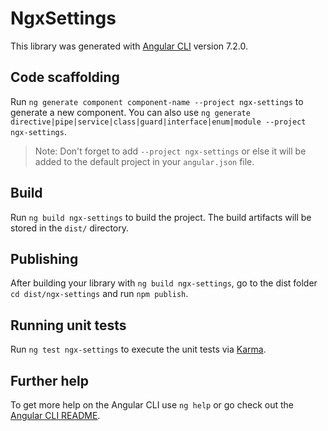 # NgxSettings

This library was generated with [Angular CLI](https://github.com/angular/angular-cli) version 7.2.0.

## Code scaffolding

Run `ng generate component component-name --project ngx-settings` to generate a new component. You can also use `ng generate directive|pipe|service|class|guard|interface|enum|module --project ngx-settings`.
> Note: Don't forget to add `--project ngx-settings` or else it will be added to the default project in your `angular.json` file. 

## Build

Run `ng build ngx-settings` to build the project. The build artifacts will be stored in the `dist/` directory.

## Publishing

After building your library with `ng build ngx-settings`, go to the dist folder `cd dist/ngx-settings` and run `npm publish`.

## Running unit tests

Run `ng test ngx-settings` to execute the unit tests via [Karma](https://karma-runner.github.io).

## Further help

To get more help on the Angular CLI use `ng help` or go check out the [Angular CLI README](https://github.com/angular/angular-cli/blob/master/README.md).

